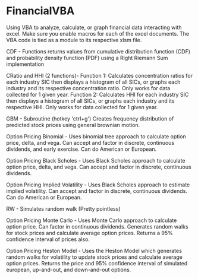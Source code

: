 # FinancialVBA
Using VBA to analyze, calculate, or graph financial data interacting with excel.
Make sure you enable macros for each of the excel documents. The VBA code is tied as a module to its respective xlsm file.

CDF - Functions returns values from cumulative distribution function (CDF) and probability density function (PDF) using a Right Riemann Sum implementation

CRatio and HHI (2 functions)- 
Function 1: Calculates concentration ratios for each industry SIC then displays a histogram of all SICs, or graphs each industry and its respective concentration ratio. Only works for data collected for 1 given year. 
Function 2: Calculates HHI for each industry SIC then displays a histogram of all SICs, or graphs each industry and its respective HHI. Only works for data collected for 1 given year.

GBM - Subroutine (hotkey 'ctrl+g') Creates frequency distribution of predicted stock prices using general brownian motion.

Option Pricing Binomial - Uses binomial tree approach to calculate option price, delta, and vega. Can accept and factor in discrete, continuous dividends, and early exercise. Can do American or European.

Option Pricing Black Scholes - Uses Black Scholes approach to calculate option price, delta, and vega.  Can accept and factor in discrete, continuous dividends.

Option Pricing Implied Volatility - Uses Black Scholes approach to estimate implied volatility. Can accept and factor in discrete, continuous dividends. Can do American or European.

RW - Simulates random walk (Pretty pointless)

Option Pricing Monte Carlo - Uses Monte Carlo approach to calculate option price. Can factor in continuous dividends. Generates random walks for stock prices and calculate average option prices. Returns a 95% confidence interval of prices also.


Option Pricing Heston Model - Uses the Heston Model which generates random walks for volatility to update stock prices and calculate average option prices. Returns the price and 95% confidence interval of simulated european, up-and-out, and down-and-out options.

